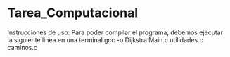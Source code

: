 # Tarea_Computacional
Instrucciones de uso:
Para poder compilar el programa, debemos ejecutar la siguiente linea en una terminal
gcc -o Dijkstra Main.c utilidades.c caminos.c
